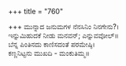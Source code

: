 +++
title = "760"

+++
ಮುನ್ನಾದ ಜನುಮಗಳ ನೆನಸಿನಿಂ ನಿನಗೇನು?।  
ಇನ್ನುಮಿಹುದಕೆ ನೀಡು ಮನವನ್; ಎನ್ನುವವೋಲ್॥  
ಬೆನ್ನ ಪಿಂತಿನದು ಕಾಣಿಸದಂತೆ ಪರಮೇಷ್ಠಿ।  
ಕಣ್ಣನಿಟ್ಟನು ಮುಖದಿ - ಮಂಕುತಿಮ್ಮ॥  
